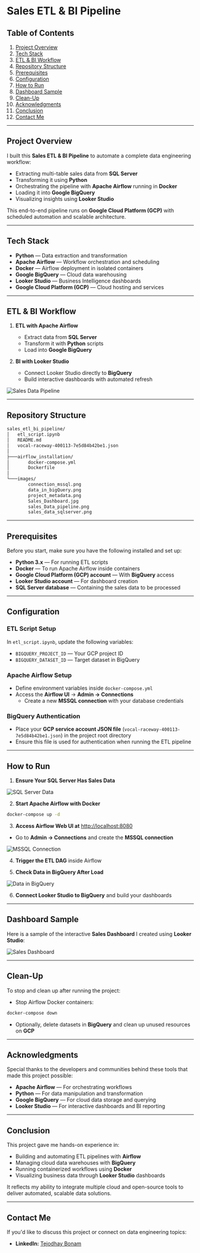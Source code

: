 
# Sales ETL & BI Pipeline  

## Table of Contents  
1. [Project Overview](#project-overview)  
2. [Tech Stack](#tech-stack)  
3. [ETL & BI Workflow](#etl--bi-workflow)  
4. [Repository Structure](#repository-structure)  
5. [Prerequisites](#prerequisites)  
6. [Configuration](#configuration)  
7. [How to Run](#how-to-run)  
8. [Dashboard Sample](#dashboard-sample)  
9. [Clean-Up](#clean-up)  
10. [Acknowledgments](#acknowledgments)  
11. [Conclusion](#conclusion)  
12. [Contact Me](#contact-me)  

---

## Project Overview  

I built this **Sales ETL & BI Pipeline** to automate a complete data engineering workflow:  
- Extracting multi-table sales data from **SQL Server**  
- Transforming it using **Python**  
- Orchestrating the pipeline with **Apache Airflow** running in **Docker**  
- Loading it into **Google BigQuery**  
- Visualizing insights using **Looker Studio**  

This end-to-end pipeline runs on **Google Cloud Platform (GCP)** with scheduled automation and scalable architecture.  

---

## Tech Stack  

- **Python** — Data extraction and transformation  
- **Apache Airflow** — Workflow orchestration and scheduling  
- **Docker** — Airflow deployment in isolated containers  
- **Google BigQuery** — Cloud data warehousing  
- **Looker Studio** — Business Intelligence dashboards  
- **Google Cloud Platform (GCP)** — Cloud hosting and services  

---

## ETL & BI Workflow  

1. **ETL with Apache Airflow**  
   - Extract data from **SQL Server**  
   - Transform it with **Python** scripts  
   - Load into **Google BigQuery**  

2. **BI with Looker Studio**  
   - Connect Looker Studio directly to **BigQuery**  
   - Build interactive dashboards with automated refresh  

![Sales Data Pipeline](images/sales_Data_pipeline.png)  

---

## Repository Structure  

```bash
sales_etl_bi_pipeline/
│   etl_script.ipynb
│   README.md
│   vocal-raceway-400113-7e5d84b42be1.json
│
├───airflow_installation/
│       docker-compose.yml
│       Dockerfile
│
└───images/
        connection_mssql.png
        data_in_bigQuery.png
        project_metadata.png
        Sales_Dashboard.jpg
        sales_Data_pipeline.png
        sales_data_sqlserver.png
```

---

## Prerequisites  

Before you start, make sure you have the following installed and set up:  

- **Python 3.x** — For running ETL scripts  
- **Docker** — To run Apache Airflow inside containers  
- **Google Cloud Platform (GCP) account** — With **BigQuery** access  
- **Looker Studio account** — For dashboard creation  
- **SQL Server database** — Containing the sales data to be processed  

---

## Configuration  

### ETL Script Setup  

In `etl_script.ipynb`, update the following variables:  
- `BIGQUERY_PROJECT_ID` — Your GCP project ID  
- `BIGQUERY_DATASET_ID` — Target dataset in BigQuery  

### Apache Airflow Setup  

- Define environment variables inside `docker-compose.yml`  
- Access the **Airflow UI** → **Admin → Connections**  
  - Create a new **MSSQL connection** with your database credentials  

### BigQuery Authentication  

- Place your **GCP service account JSON file** (`vocal-raceway-400113-7e5d84b42be1.json`) in the project root directory  
- Ensure this file is used for authentication when running the ETL pipeline  

---

## How to Run  

1. **Ensure Your SQL Server Has Sales Data**  

![SQL Server Data](images/sales_data_sqlserver.png)  

2. **Start Apache Airflow with Docker**  

```bash
docker-compose up -d
```  

3. **Access Airflow Web UI at** [http://localhost:8080](http://localhost:8080)  

- Go to **Admin → Connections** and create the **MSSQL connection**  

![MSSQL Connection](images/connection_mssql.png)  

4. **Trigger the ETL DAG** inside Airflow  

5. **Check Data in BigQuery After Load**  

![Data in BigQuery](images/data_in_bigQuery.png)  

6. **Connect Looker Studio to BigQuery** and build your dashboards  

---

## Dashboard Sample  

Here is a sample of the interactive **Sales Dashboard** I created using **Looker Studio**:  

![Sales Dashboard](images/Sales_Dashboard.jpg)  

---

## Clean-Up  

To stop and clean up after running the project:  

- Stop Airflow Docker containers:  

```bash
docker-compose down
```  

- Optionally, delete datasets in **BigQuery** and clean up unused resources on **GCP**  

---

## Acknowledgments  

Special thanks to the developers and communities behind these tools that made this project possible:  

- **Apache Airflow** — For orchestrating workflows  
- **Python** — For data manipulation and transformation  
- **Google BigQuery** — For cloud data storage and querying  
- **Looker Studio** — For interactive dashboards and BI reporting  

---

## Conclusion  

This project gave me hands-on experience in:  

- Building and automating ETL pipelines with **Airflow**  
- Managing cloud data warehouses with **BigQuery**  
- Running containerized workflows using **Docker**  
- Visualizing business data through **Looker Studio** dashboards  

It reflects my ability to integrate multiple cloud and open-source tools to deliver automated, scalable data solutions.  

---

## Contact Me  

If you'd like to discuss this project or connect on data engineering topics:  

- **LinkedIn:** [Tejodhay Bonam](https://www.linkedin.com/in/tejodhay-bonam-66b3661b0/)  

